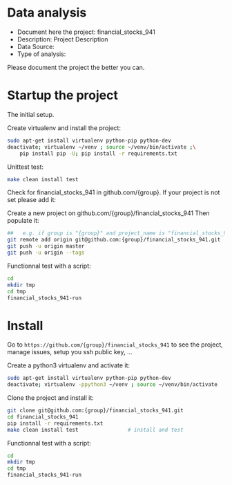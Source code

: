# Data analysis
- Document here the project: financial_stocks_941
- Description: Project Description
- Data Source:
- Type of analysis:

Please document the project the better you can.

# Startup the project

The initial setup.

Create virtualenv and install the project:
```bash
sudo apt-get install virtualenv python-pip python-dev
deactivate; virtualenv ~/venv ; source ~/venv/bin/activate ;\
    pip install pip -U; pip install -r requirements.txt
```

Unittest test:
```bash
make clean install test
```

Check for financial_stocks_941 in github.com/{group}. If your project is not set please add it:

Create a new project on github.com/{group}/financial_stocks_941
Then populate it:

```bash
##   e.g. if group is "{group}" and project_name is "financial_stocks_941"
git remote add origin git@github.com:{group}/financial_stocks_941.git
git push -u origin master
git push -u origin --tags
```

Functionnal test with a script:

```bash
cd
mkdir tmp
cd tmp
financial_stocks_941-run
```

# Install

Go to `https://github.com/{group}/financial_stocks_941` to see the project, manage issues,
setup you ssh public key, ...

Create a python3 virtualenv and activate it:

```bash
sudo apt-get install virtualenv python-pip python-dev
deactivate; virtualenv -ppython3 ~/venv ; source ~/venv/bin/activate
```

Clone the project and install it:

```bash
git clone git@github.com:{group}/financial_stocks_941.git
cd financial_stocks_941
pip install -r requirements.txt
make clean install test                # install and test
```
Functionnal test with a script:

```bash
cd
mkdir tmp
cd tmp
financial_stocks_941-run
```
